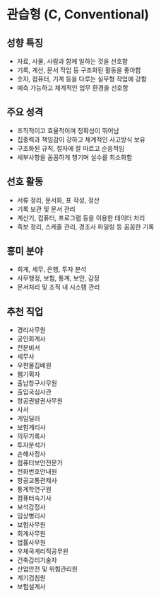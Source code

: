# 관습형 (C, Conventional)

## 성향 특징

- 자료, 사물, 사람과 함께 일하는 것을 선호함
- 기록, 계산, 문서 작업 등 구조화된 활동을 좋아함
- 숫자, 컴퓨터, 기계 등을 다루는 실무형 작업에 강함
- 예측 가능하고 체계적인 업무 환경을 선호함

## 주요 성격

- 조직적이고 효율적이며 정확성이 뛰어남
- 집중력과 책임감이 강하고 체계적인 사고방식 보유
- 구조화된 규칙, 절차에 잘 따르고 순응적임
- 세부사항을 꼼꼼하게 챙기며 실수를 최소화함

## 선호 활동

- 서류 정리, 문서화, 표 작성, 정산
- 기록 보관 및 문서 관리
- 계산기, 컴퓨터, 프로그램 등을 이용한 데이터 처리
- 족보 정리, 스케줄 관리, 경조사 파일링 등 꼼꼼한 기록

## 흥미 분야

- 회계, 세무, 은행, 투자 분석
- 사무행정, 보험, 통계, 보안, 감정
- 문서처리 및 조직 내 시스템 관리

## 추천 직업

- 경리사무원  
- 공인회계사  
- 전문비서  
- 세무사  
- 우편물집배원  
- 웹기획자  
- 출납창구사무원  
- 출입국심사관  
- 항공권발권사무원  
- 사서  
- 게임딜러  
- 보험계리사  
- 의무기록사  
- 투자분석가  
- 손해사정사  
- 컴퓨터보안전문가  
- 전화번호안내원  
- 항공교통관제사  
- 통계학연구원  
- 컴퓨터속기사  
- 보석감정사  
- 임상병리사  
- 보험사무원  
- 회계사무원  
- 법률사무원  
- 우체국계리직공무원  
- 건축감리기술자  
- 산업안전 및 위험관리원  
- 계기검침원  
- 보험설계사
